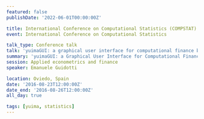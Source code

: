 ```yaml
---
featured: false
publishDate: '2022-06-01T00:00:00Z'

title: International Conference on Computational Statistics (COMPSTAT)
event: International Conference on Computational Statistics

talk_type: Conference talk
talk: 'yuimaGUI: a graphical user interface for computational finance based on the yuima R package'
summary: 'yuimaGUI: a Graphical User Interface for Computational Finance Based on the yuima R Package'
session: Applied econometrics and finance
speaker: Emanuele Guidotti

location: Oviedo, Spain
date: '2016-08-23T12:00:00Z'
date_end: '2016-08-26T12:00:00Z'
all_day: true

tags: [yuima, statistics]
---
```

